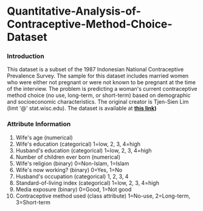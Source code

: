 # Quantitative-Analysis-of-Contraceptive-Method-Choice-Dataset

### **Introduction**
This dataset is a subset of the 1987 Indonesian National Contraceptive Prevalence Survey. The sample for this dataset includes married women who were either not pregnant or were not known to be pregnant at the time of the interview. The problem is predicting a woman's current contraceptive method choice (no use, long-term, or short-term) based on demographic and socioeconomic characteristics. The original creator is Tjen-Sien Lim (limt '@' stat.wisc.edu). The dataset is available at **[this link](https://archive.ics.uci.edu/ml/datasets/Contraceptive+Method+Choice))**

### **Attribute Information**
1. Wife's age (numerical)
2. Wife's education (categorical) 1=low, 2, 3, 4=high
3. Husband's education (categorical) 1=low, 2, 3, 4=high
4. Number of children ever born (numerical)
5. Wife's religion (binary) 0=Non-Islam, 1=Islam
6. Wife's now working? (binary) 0=Yes, 1=No
7. Husband's occupation (categorical) 1, 2, 3, 4
8. Standard-of-living index (categorical) 1=low, 2, 3, 4=high
9. Media exposure (binary) 0=Good, 1=Not good
10. Contraceptive method used (class attribute) 1=No-use, 2=Long-term, 3=Short-term

